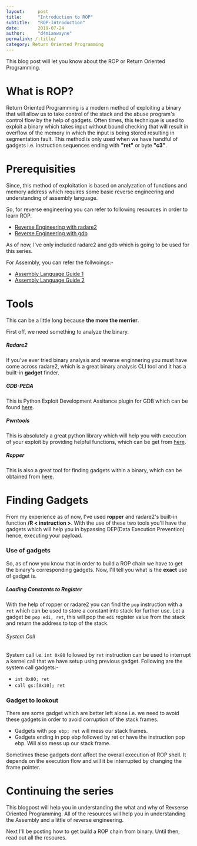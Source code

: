 ```yaml
---
layout:     post
title:      "Introduction to ROP"
subtitle:   "ROP-Introduction"
date:       2019-07-24
author:     "d4mianwayne"
permalink: /:title/
category: Return Oriented Programming
---
```



This blog post will let you know about the ROP or Return Oriented Programming. 

# What is ROP?

Return Oriented Programming is a modern method of exploiting a binary that will allow us to take control of the stack and the abuse program's control flow by the help of gadgets.
Often times, this technique is used to exploit a binary which takes input without bound checking that will result in overflow of the memory in which the input is being stored resulting in segmentation fault.
This method is only used when we have handful of gadgets i.e. instruction sequences ending with **"ret"** or byte **"c3"**.

# Prerequisities 

Since, this method of exploitation is based on analyzation of functions and memory address which requires some basic reverse engineering and understanding of assembly language.

So, for reverse engineering you can refer to following resources in order to learn ROP.

* [Reverse Engineering with radare2](https://medium.com/@jacob16682/reverse-engineering-using-radare2-588775ea38d5)
* [Reverse Engineering with gdb](https://medium.com/@rickharris_dev/reverse-engineering-using-linux-gdb-a99611ab2d32)
  
As of now, I've only included radare2 and gdb which is going to be used for this series.

For Assembly, you can refer the follwoings:-

* [Assembly Language Guide 1](http://www.cs.princeton.edu/courses/archive/spr17/cos217/lectures/13_Assembly1.pdf)
* [Assembly Language Guide 2](https://www.cs.virginia.edu/~evans/cs216/guides/x86.html)

# Tools

This can be a little long because **the more the merrier**.

First off, we need something to analyze the binary.

##### Radare2

If you've ever tried binary analysis and reverse enginnering you must have come across radare2, which is a great binary analysis CLI tool and it has a built-in **gadget** finder.

##### GDB-PEDA

This is Python Exploit Development Assitance plugin for GDB which can be found [here](https://github.com/longld/peda).

##### Pwntools

This is absolutely a great python library which will help you with execution of your exploit by providing helpful functions, which can be get from [here](https://github.com/arthaud/python3-pwntools).

##### Ropper

This is also a great tool for finding gadgets within a binary, which can be obtained from [here](https://github.com/sashs/Ropper).

# Finding Gadgets

From my experience as of now, I've used **ropper** and radare2's built-in function **/R < instruction >**. With the use of these two tools you'll have the gadgets which will help you in bypassing DEP(Data Execution Prevention) hence, executing your payload.

### Use of gadgets

So, as of now you know that in order to build a ROP chain we have to get the binary's corresponding gadgets. Now, I'll tell you what is the **exact** use of gadget is.

##### Loading Constants to Register

With the help of ropper or radare2 you can find the `pop` instruction with a `ret` which can be used to store a constant into stack for further use.
Let a gadget be `pop edi, ret`, this will pop the `edi` register value from the stack and return the address to top of the stack.

###### System Call

System call i.e. `int 0x80` followed by `ret` instruction can be used to interrupt a kernel call that we have setup using previous gadget.
Following are the system call gadgets:-

* `int 0x80; ret`
* `call gs:[0x10]; ret`

### Gadget to lookout

There are some gadget which are better left alone i.e. we need to avoid these gadgets in order to avoid corruption of the stack frames.
* Gadgets with `pop ebp; ret` will mess our stack frames.
* Gadgets ending in pop ebp followed by ret or have the instruction pop ebp. Will also mess up our stack frame.

Sometimes these gadgets dont affect the overall execution of ROP shell. It depends on the execution
flow and will it be interrupted by changing the frame pointer.

# Continuing the series

This blogpost will help you in understanding the what and why of Revserse Oriented Programming. All of the resources will help you in understanding the Assembly and a little of reverse engineering.

Next I'll be posting how to get build a ROP chain from binary. Until then, read out all the resoures.



